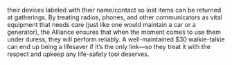 their devices labeled with their name/contact so lost items can be returned at gatherings. By treating radios, phones, and other communicators as vital equipment that needs care (just like one would maintain a car or a generator), the Alliance ensures that when the moment comes to use them under duress, they will perform reliably. A well-maintained $30 walkie-talkie can end up being a lifesaver if it’s the only link—so they treat it with the respect and upkeep any life-safety tool deserves.